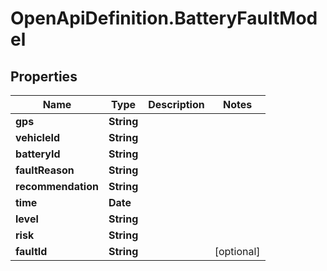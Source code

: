 # OpenApiDefinition.BatteryFaultModel

## Properties

Name | Type | Description | Notes
------------ | ------------- | ------------- | -------------
**gps** | **String** |  | 
**vehicleId** | **String** |  | 
**batteryId** | **String** |  | 
**faultReason** | **String** |  | 
**recommendation** | **String** |  | 
**time** | **Date** |  | 
**level** | **String** |  | 
**risk** | **String** |  | 
**faultId** | **String** |  | [optional] 



